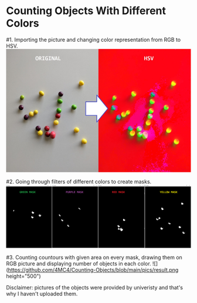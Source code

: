 # Counting Objects With Different Colors

#1. Importing the picture and changing color representation from RGB to HSV.
![](https://github.com/4MC4/Counting-Objects/blob/main/pics/orig_to_hsv.png)

#2. Going through filters of different colors to create masks.
![](https://github.com/4MC4/Counting-Objects/blob/main/pics/masks.png)

#3. Counting countours with given area on every mask, drawing them on RGB picture and displaying number of objects in each color.
![](https://github.com/4MC4/Counting-Objects/blob/main/pics/result.png height="500")

Disclaimer: pictures of the objects were provided by univeristy and that's why I haven't uploaded them.
